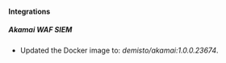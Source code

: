 #### Integrations
##### Akamai WAF SIEM
- Updated the Docker image to: *demisto/akamai:1.0.0.23674*.
